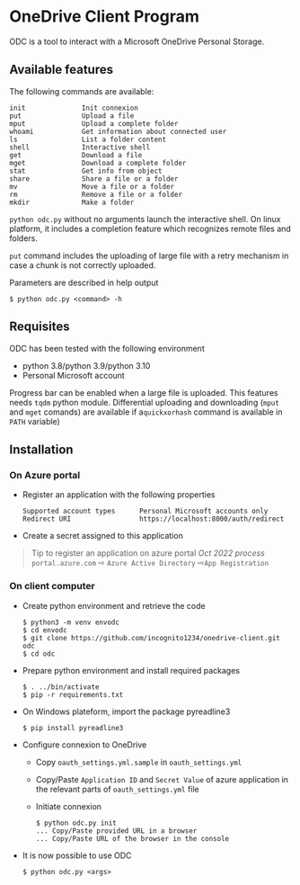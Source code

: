 # OneDrive Client Program

ODC is a tool to interact with a Microsoft OneDrive Personal Storage.

## Available features

The following commands are available:

    init              Init connexion
    put               Upload a file
    mput              Upload a complete folder
    whoami            Get information about connected user
    ls                List a folder content
    shell             Interactive shell
    get               Download a file
    mget              Download a complete folder
    stat              Get info from object
    share             Share a file or a folder
    mv                Move a file or a folder
    rm                Remove a file or a folder
    mkdir             Make a folder

`python odc.py` without no arguments launch the interactive shell. On linux platform, it includes a completion feature which recognizes remote files and folders.

`put` command includes the uploading of large file with a retry mechanism in case a chunk is not correctly uploaded.

Parameters are described in help output

    $ python odc.py <command> -h



## Requisites
ODC has been tested with the following environment
- python 3.8/python 3.9/python 3.10
- Personal Microsoft account

Progress bar can be enabled when a large file is uploaded. This features needs `tqdm` python module.
Differential uploading and downloading (`mput` and `mget` comands) are available if a`quickxorhash` command is available in `PATH` variable)

## Installation

### On Azure portal

- Register an application with the following properties

      Supported account types      Personal Microsoft accounts only
      Redirect URI                 https://localhost:8000/auth/redirect


- Create a secret assigned to this application

> Tip to register an application on azure portal
> *Oct 2022 process*
> `portal.azure.com` ⇨ `Azure Active Directory` ⇨`App Registration`


### On client computer

- Create python environment and retrieve the code

      $ python3 -m venv envodc
      $ cd envodc
      $ git clone https://github.com/incognito1234/onedrive-client.git odc
      $ cd odc

- Prepare python environment and install required packages

      $ . ../bin/activate
      $ pip -r requirements.txt

- On Windows plateform, import the package pyreadline3

      $ pip install pyreadline3

- Configure connexion to OneDrive

  - Copy `oauth_settings.yml.sample` in `oauth_settings.yml`
  - Copy/Paste `Application ID` and `Secret Value` of azure application in the relevant parts of `oauth_settings.yml` file
  - Initiate connexion

        $ python odc.py init
        ... Copy/Paste provided URL in a browser
        ... Copy/Paste URL of the browser in the console

- It is now possible to use ODC

      $ python odc.py <args>





